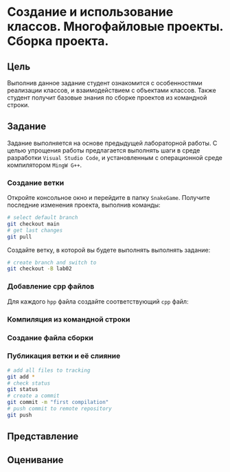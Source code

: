 # Создание и использование классов. Многофайловые проекты. Сборка проекта.

## Цель

Выполнив данное задание студент ознакомится с особенностями реализации классов, и взаимодействием с объектами классов. Также студент получит базовые знания по сборке проектов из командной строки.

## Задание

Задание выполняется на основе предыдущей лабораторной работы. С целью упрощения работы предлагается выполнять шаги в среде разработки `Visual Studio Code`, и установленным с операционной среде компилятором `MingW G++`.

### Создание ветки

Откройте консольное окно и перейдите в папку `SnakeGame`. Получите последние изменения проекта, выполнив команды:

```bash
# select default branch
git checkout main
# get last changes
git pull
```

Создайте ветку, в которой вы будете выполнять выполнять задание:

```bash
# create branch and switch to
git checkout -B lab02
```

### Добавление cpp файлов

Для каждого `hpp` файла создайте соответствующий `cpp` файл:


### Компиляция из командной строки

### Создание файла сборки

### Публикация ветки и её слияние

```bash
# add all files to tracking
git add *
# check status
git status
# create a commit
git commit -m "first compilation"
# push commit to remote repository
git push
```

## Представление

## Оценивание
